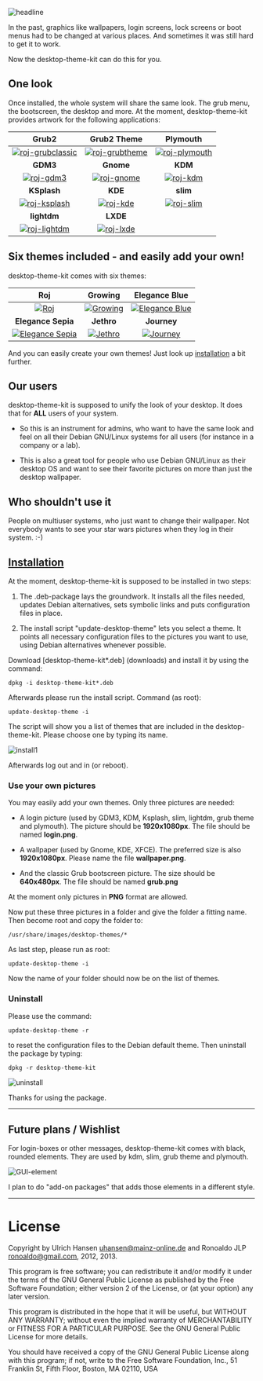 ![headline](http://lazybrowndog.net/debian/desktop-theme-kit/screenshots/headline.png) 

In the past, graphics like wallpapers, login screens, lock screens or boot menus had to be changed at various places. And sometimes it was still hard to get it to work. 

Now the desktop-theme-kit can do this for you.


## One look

Once installed, the whole system will share the same look. The grub menu, the bootscreen, the desktop and more. At the moment, desktop-theme-kit provides artwork for the following applications: 

| **Grub2** | **Grub2 Theme** | **Plymouth** |
|:--------:|:--------:|:--------:|
|[![roj-grubclassic](http://lazybrowndog.net/debian/desktop-theme-kit/screenshots/roj-grubclassic-preview.png)](http://lazybrowndog.net/debian/desktop-theme-kit/screenshots/roj-grubclassic.png)|[![roj-grubtheme](http://lazybrowndog.net/debian/desktop-theme-kit/screenshots/roj-grubtheme-preview.png)](http://lazybrowndog.net/debian/desktop-theme-kit/screenshots/roj-grubtheme.png)|[![roj-plymouth](http://lazybrowndog.net/debian/desktop-theme-kit/screenshots/roj-plymouth-preview.png)](http://lazybrowndog.net/debian/desktop-theme-kit/screenshots/roj-plymouth.png)|
| **GDM3** | **Gnome** | **KDM** |
|[![roj-gdm3](http://lazybrowndog.net/debian/desktop-theme-kit/screenshots/roj-gdm3-preview.png)](http://lazybrowndog.net/debian/desktop-theme-kit/screenshots/roj-gdm3.png)|[![roj-gnome](http://lazybrowndog.net/debian/desktop-theme-kit/screenshots/roj-gnome-preview.png)](http://lazybrowndog.net/debian/desktop-theme-kit/screenshots/roj-gnome.png)|[![roj-kdm](http://lazybrowndog.net/debian/desktop-theme-kit/screenshots/roj-kdm-preview.png)](http://lazybrowndog.net/debian/desktop-theme-kit/screenshots/roj-kdm.png)|
| **KSplash** | **KDE** | **slim** |
|[![roj-ksplash](http://lazybrowndog.net/debian/desktop-theme-kit/screenshots/roj-ksplash-preview.png)](http://lazybrowndog.net/debian/desktop-theme-kit/screenshots/roj-ksplash.png)|[![roj-kde](http://lazybrowndog.net/debian/desktop-theme-kit/screenshots/roj-kde-preview.png)](http://lazybrowndog.net/debian/desktop-theme-kit/screenshots/roj-kde.png)|[![roj-slim](http://lazybrowndog.net/debian/desktop-theme-kit/screenshots/roj-slim-preview.png)](http://lazybrowndog.net/debian/desktop-theme-kit/screenshots/roj-slim.png)|
| **lightdm** | **LXDE** | |
|[![roj-lightdm](http://lazybrowndog.net/debian/desktop-theme-kit/screenshots/roj-lightdm-preview.png)](http://lazybrowndog.net/debian/desktop-theme-kit/screenshots/roj-lightdm.png)|[![roj-lxde](http://lazybrowndog.net/debian/desktop-theme-kit/screenshots/roj-lxde-preview.png)](http://lazybrowndog.net/debian/desktop-theme-kit/screenshots/roj-lxde.png)||


## Six themes included - and easily add your own!

desktop-theme-kit comes with six themes:

| **Roj** | **Growing** | **Elegance Blue** |
|:--------:|:--------:|:--------:|
|[![Roj](http://lazybrowndog.net/debian/desktop-theme-kit/screenshots/roj-gnome-preview.png)](http://lazybrowndog.net/debian/desktop-theme-kit/screenshots/roj-wallpaper.png) | [![Growing](http://lazybrowndog.net/debian/desktop-theme-kit/screenshots/growing-gnome-preview.png)](http://lazybrowndog.net/debian/desktop-theme-kit/screenshots/growing-wallpaper.png)|[![Elegance Blue](http://lazybrowndog.net/debian/desktop-theme-kit/screenshots/elegance-blue-gnome-preview.png)](http://lazybrowndog.net/debian/desktop-theme-kit/screenshots/elegance-blue-wallpaper.png)|
| **Elegance Sepia** | **Jethro** | **Journey** |
|[![Elegance Sepia](http://lazybrowndog.net/debian/desktop-theme-kit/screenshots/elegance-sepia-gnome-preview.png)](http://lazybrowndog.net/debian/desktop-theme-kit/screenshots/elegance-sepia-wallpaper.png) | [![Jethro](http://lazybrowndog.net/debian/desktop-theme-kit/screenshots/jethro-gnome-preview.png)](http://lazybrowndog.net/debian/desktop-theme-kit/screenshots/jethro-wallpaper.png)|[![Journey](http://lazybrowndog.net/debian/desktop-theme-kit/screenshots/journey-gnome-preview.png)](http://lazybrowndog.net/debian/desktop-theme-kit/screenshots/journey-wallpaper.png)|

And you can easily create your own themes! Just look up [installation](#installation) a bit further.

 
## Our users

desktop-theme-kit is supposed to unify the look of your desktop. It does that for **ALL** users of your system. 

* So this is an instrument for admins, who want to have the same look and feel on all their Debian GNU/Linux systems for all users (for instance in a company or a lab).  

* This is also a great tool for people who use Debian GNU/Linux as their desktop OS and want to see their favorite pictures on more than just the desktop wallpaper. 

## Who shouldn't use it 

People on multiuser systems, who just want to change their wallpaper. Not everybody wants to see your star wars pictures when they log in their system. :-) 

 

## [Installation](id:Installation)

At the moment, desktop-theme-kit is supposed to be installed in two steps:

1. The .deb-package lays the groundwork. It installs all the files needed, updates Debian alternatives, sets symbolic links and puts configuration files in place.

2. The install script "update-desktop-theme" lets you select a theme. It points all necessary configuration files to the pictures you want to use, using Debian alternatives whenever possible.

Download [desktop-theme-kit*.deb] (downloads) and install it by using the command: 

`dpkg -i desktop-theme-kit*.deb`

Afterwards please run the install script. Command (as root): 

`update-desktop-theme -i`

The script will show you a list of themes that are included in the desktop-theme-kit. Please choose one by typing its name. 

![install1](http://lazybrowndog.net/debian/desktop-theme-kit/screenshots/update-desktop-theme-1a.png)

Afterwards log out and in (or reboot). 


### Use your own pictures

You may easily add your own themes. Only three pictures are needed: 

* A login picture (used by GDM3, KDM, Ksplash, slim, lightdm, 	grub theme and plymouth). The picture should be **1920x1080px**. 	The file should be named **login.png**. 

* A wallpaper (used by Gnome, KDE, XFCE). The preferred size is also **1920x1080px**. Please name the file **wallpaper.png**.  

* And the classic Grub bootscreen picture. The size should be **640x480px**. The file should be named **grub.png** 

At the moment only pictures in **PNG** format are allowed. 

Now put these three pictures in a folder and give the folder a fitting name. Then become root and copy the folder to: 

`/usr/share/images/desktop-themes/* `

As last step, please run as root:	 

`update-desktop-theme -i`

Now the name of your folder should now be on the list of themes.


### Uninstall

Please use the command: 

`update-desktop-theme -r`

to reset the configuration files to the Debian default theme. Then uninstall the package by typing: 

`dpkg -r desktop-theme-kit`

![uninstall](http://lazybrowndog.net/debian/desktop-theme-kit/screenshots/uninstall.png)

Thanks for using the package.

---

## Future plans / Wishlist

For login-boxes or other messages, desktop-theme-kit comes with black, rounded elements. They are used by kdm, slim, grub theme and plymouth. 

![GUI-element](http://lazybrowndog.net/debian/desktop-theme-kit/screenshots/GUI-element.png)

I plan to do "add-on packages" that adds those elements in a different style.


---
 
# License

Copyright by Ulrich Hansen <uhansen@mainz-online.de> and Ronoaldo JLP <ronoaldo@gmail.com>, 2012, 2013. 

This program is free software; you can redistribute it and/or modify it under the terms of the GNU General Public License as published by the Free Software Foundation; either version 2 of the License, or (at your option) any later version.

This program is distributed in the hope that it will be useful, but WITHOUT ANY WARRANTY; without even the implied warranty of MERCHANTABILITY or FITNESS FOR A PARTICULAR PURPOSE. See the GNU General Public License for more details.

You should have received a copy of the GNU General Public License along with this program; if not, write to the Free Software Foundation, Inc., 51 Franklin St, Fifth Floor, Boston, MA 02110, USA
